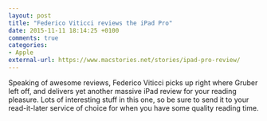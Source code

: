 ```yaml
---
layout: post
title: "Federico Viticci reviews the iPad Pro"
date: 2015-11-11 18:14:25 +0100
comments: true
categories: 
- Apple
external-url: https://www.macstories.net/stories/ipad-pro-review/
---
```


Speaking of awesome reviews, Federico Viticci picks up right where Gruber left off, and delivers yet another massive iPad review for your reading pleasure. Lots of interesting stuff in this one, so be sure to send it to your read-it-later service of choice for when you have some quality reading time. 